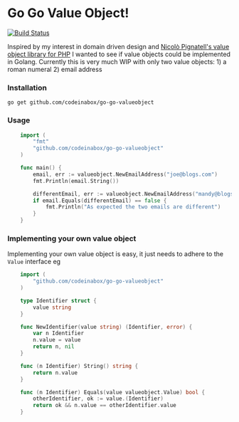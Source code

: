 # Go Go Value Object!

[![Build Status](https://travis-ci.org/codeinabox/go-go-valueobject.svg?branch=master)](https://travis-ci.org/codeinabox/go-go-valueobject)

Inspired by my interest in domain driven design and [Nicolò Pignatell's value object library for PHP](https://github.com/nicolopignatelli/valueobjects/) I wanted 
to see if value objects could be implemented in Golang. Currently this is very much WIP with only two value objects: 1) a roman numeral 2) email address


### Installation

`go get github.com/codeinabox/go-go-valueobject`

### Usage

```go
	import (
		"fmt"
		"github.com/codeinabox/go-go-valueobject"
	)

	func main() {
		email, err := valueobject.NewEmailAddress("joe@blogs.com")
		fmt.Println(email.String())

		differentEmail, err := valueobject.NewEmailAddress("mandy@blogs.com")
		if email.Equals(differentEmail) == false {
			fmt.Println("As expected the two emails are different")
		}
	}
```

### Implementing your own value object
Implementing your own value object is easy, it just needs to adhere to the `Value` interface eg

```go
	import (
		"github.com/codeinabox/go-go-valueobject"
	)

	type Identifier struct {
		value string
	}

	func NewIdentifier(value string) (Identifier, error) {
		var n Identifier
		n.value = value
		return n, nil
	}

	func (n Identifier) String() string {
		return n.value
	}

	func (n Identifier) Equals(value valueobject.Value) bool {
		otherIdentifier, ok := value.(Identifier)
		return ok && n.value == otherIdentifier.value
	}
```
